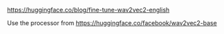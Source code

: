 https://huggingface.co/blog/fine-tune-wav2vec2-english

Use the processor from https://huggingface.co/facebook/wav2vec2-base